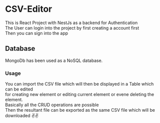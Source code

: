 # CSV-Editor
This is React Project with NestJs as a backend for Authentication  
The User can login into the project by first creating a account first  
Then you can sign into the app  
## Database
MongoDb has been used as a NoSQL database.  
### Usage
You can import the CSV file which will then be displayed in a Table which can be edited  
for creating new element or editing current element or evene deleting the element.  
Basically all the CRUD operations are possible  
Then the resultant file can be exported as the same CSV file which will be downloaded 
✌️✌️
